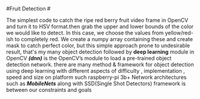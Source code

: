 
#Fruit Detection #


   The simplest code to catch the ripe red  berry fruit video frame in OpenCV and turn it to HSV format.then grab the upper and lower      bounds of the color we would like to detect. In this case, we choose the values from yellow/red-ish to completely red.
   We create a numpy array containing these and create mask to catch perfect color, but this simple approach prone to undesirable          result, that's my many object detection  followed by **deep learning** module in OpenCV
  ***(dnn)***  is the OpenCV’s module to load a pre-trained object detection network. there are many method & framework for object         detection using deep learning with different aspects of difficulty , implementation , speed and size
  on platform such raspberry-pi 3b+ Network architectures such as  ***MobileNets*** along with SSD(Single Shot Detectors) framework is     between our constraints and goals
